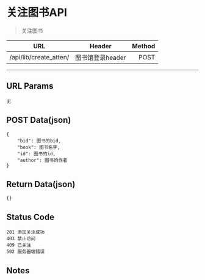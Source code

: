 # 关注图书API

> 关注图书

| URL |  Header | Method |
| ------------- |:-------------:| -----:|
|  /api/lib/create_atten/ | 图书馆登录header | POST |

<hr/>

## URL Params

    无

## POST Data(json)

    {
        "bid": 图书的bid,
        "book": 图书名字,
        "id": 图书的id,
        "author": 图书的作者
    }

## Return Data(json)

    {}

## Status Code

    201 添加关注成功
    403 禁止访问
    409 已关注
    502 服务器端错误

## Notes
